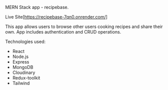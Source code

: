 MERN Stack app - recipebase.

Live Site[https://recipebase-7qn0.onrender.com/]

This app allows users to browse other users cooking recipes and share their own. App includes authentication and CRUD operations.

Technologies used:

- React
- Node.js
- Express
- MongoDB
- Cloudinary
- Redux-toolkit
- Tailwind
